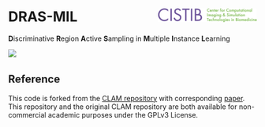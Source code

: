 # DRAS-MIL <img src="CISTIB logo.png" align="right" width="200"/>
**D**iscriminative **R**egion **A**ctive **S**ampling in **M**ultiple **I**nstance **L**earning

<img src="482772_spatial.gif" width="500px" align="centre" />





## Reference
This code is forked from the [CLAM repository](https://github.com/mahmoodlab/CLAM) with corresponding [paper](https://www.nature.com/articles/s41551-020-00682-w). This repository and the original CLAM repository are both available for non-commercial academic purposes under the GPLv3 License.
